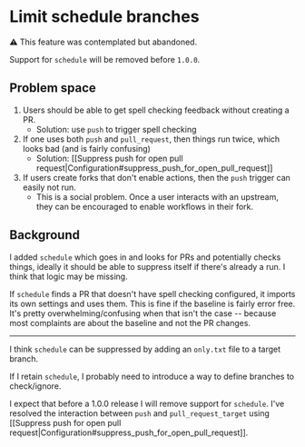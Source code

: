 # Limit schedule branches

⚠️ This feature was contemplated but abandoned.

Support for `schedule` will be removed before `1.0.0`.

## Problem space

1. Users should be able to get spell checking feedback without creating a PR.
   - Solution: use `push` to trigger spell checking
1. If one uses both `push` and `pull_request`, then things run twice, which looks bad (and is fairly confusing)
   - Solution: [[Suppress push for open pull request|Configuration#suppress_push_for_open_pull_request]]
1. If users create forks that don't enable actions, then the `push` trigger can easily not run.
   - This is a social problem. Once a user interacts with an upstream, they can be encouraged to enable workflows in their fork.

## Background

I added `schedule` which goes in and looks for PRs and potentially checks things, ideally it should be able to suppress itself if there's already a run. I think that logic may be missing.

If `schedule` finds a PR that doesn't have spell checking configured, it imports its own settings and uses them. This is fine if the baseline is fairly error free. It's pretty overwhelming/confusing when that isn't the case -- because most complaints are about the baseline and not the PR changes.

---
I think `schedule` can be suppressed by adding an `only.txt` file to a target branch.

If I retain `schedule`, I probably need to introduce a way to define branches to check/ignore.

I expect that before a 1.0.0 release I will remove support for `schedule`. I've resolved the interaction between `push` and `pull_request_target` using [[Suppress push for open pull request|Configuration#suppress_push_for_open_pull_request]].
